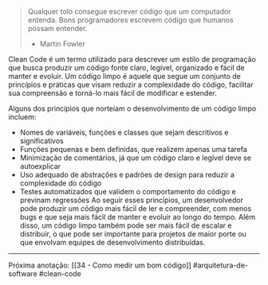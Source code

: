 > Qualquer tolo consegue escrever código que um computador entenda. Bons programadores escrevem código que humanos possam entender.
> - Martin Fowler

Clean Code é um termo utilizado para descrever um estilo de programação que busca produzir um código fonte claro, legível, organizado e fácil de manter e evoluir. Um código limpo é aquele que segue um conjunto de princípios e práticas que visam reduzir a complexidade do código, facilitar sua compreensão e torná-lo mais fácil de modificar e estender.

Alguns dos princípios que norteiam o desenvolvimento de um código limpo incluem:
-   Nomes de variáveis, funções e classes que sejam descritivos e significativos
-   Funções pequenas e bem definidas, que realizem apenas uma tarefa
-   Minimização de comentários, já que um código claro e legível deve se autoexplicar
-   Uso adequado de abstrações e padrões de design para reduzir a complexidade do código
-   Testes automatizados que validem o comportamento do código e previnam regressões
Ao seguir esses princípios, um desenvolvedor pode produzir um código mais fácil de ler e compreender, com menos bugs e que seja mais fácil de manter e evoluir ao longo do tempo. Além disso, um código limpo também pode ser mais fácil de escalar e distribuir, o que pode ser importante para projetos de maior porte ou que envolvam equipes de desenvolvimento distribuídas.
---
Próxima anotação: [[34 - Como medir um bom código]]
#arquitetura-de-software #clean-code
